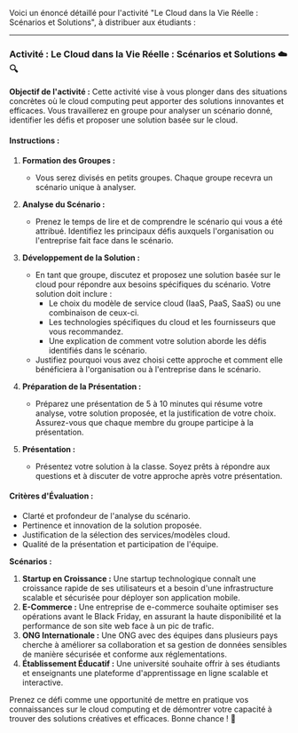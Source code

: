 Voici un énoncé détaillé pour l'activité "Le Cloud dans la Vie Réelle : Scénarios et Solutions", à distribuer aux étudiants :

---

### Activité : Le Cloud dans la Vie Réelle : Scénarios et Solutions ☁️🔍

**Objectif de l'activité :** Cette activité vise à vous plonger dans des situations concrètes où le cloud computing peut apporter des solutions innovantes et efficaces. Vous travaillerez en groupe pour analyser un scénario donné, identifier les défis et proposer une solution basée sur le cloud.

#### Instructions :

1. **Formation des Groupes :**
   - Vous serez divisés en petits groupes. Chaque groupe recevra un scénario unique à analyser.

2. **Analyse du Scénario :**
   - Prenez le temps de lire et de comprendre le scénario qui vous a été attribué. Identifiez les principaux défis auxquels l'organisation ou l'entreprise fait face dans le scénario.

3. **Développement de la Solution :**
   - En tant que groupe, discutez et proposez une solution basée sur le cloud pour répondre aux besoins spécifiques du scénario. Votre solution doit inclure :
     - Le choix du modèle de service cloud (IaaS, PaaS, SaaS) ou une combinaison de ceux-ci.
     - Les technologies spécifiques du cloud et les fournisseurs que vous recommandez.
     - Une explication de comment votre solution aborde les défis identifiés dans le scénario.
   - Justifiez pourquoi vous avez choisi cette approche et comment elle bénéficiera à l'organisation ou à l'entreprise dans le scénario.

4. **Préparation de la Présentation :**
   - Préparez une présentation de 5 à 10 minutes qui résume votre analyse, votre solution proposée, et la justification de votre choix. Assurez-vous que chaque membre du groupe participe à la présentation.

5. **Présentation :**
   - Présentez votre solution à la classe. Soyez prêts à répondre aux questions et à discuter de votre approche après votre présentation.

#### Critères d'Évaluation :
- Clarté et profondeur de l'analyse du scénario.
- Pertinence et innovation de la solution proposée.
- Justification de la sélection des services/modèles cloud.
- Qualité de la présentation et participation de l'équipe.

**Scénarios :**
1. **Startup en Croissance :** Une startup technologique connaît une croissance rapide de ses utilisateurs et a besoin d'une infrastructure scalable et sécurisée pour déployer son application mobile.
2. **E-Commerce :** Une entreprise de e-commerce souhaite optimiser ses opérations avant le Black Friday, en assurant la haute disponibilité et la performance de son site web face à un pic de trafic.
3. **ONG Internationale :** Une ONG avec des équipes dans plusieurs pays cherche à améliorer sa collaboration et sa gestion de données sensibles de manière sécurisée et conforme aux réglementations.
4. **Établissement Éducatif :** Une université souhaite offrir à ses étudiants et enseignants une plateforme d'apprentissage en ligne scalable et interactive.

Prenez ce défi comme une opportunité de mettre en pratique vos connaissances sur le cloud computing et de démontrer votre capacité à trouver des solutions créatives et efficaces. Bonne chance ! 🌟